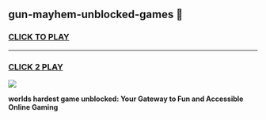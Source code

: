 
## gun-mayhem-unblocked-games 👋
<h3>
<a href="https://premium.freeplayer.one?title=gun-mayhem-unblocked-games&ref=14F">CLICK TO PLAY</a></h3>
<hr>

<h3>
<a href="https://premium.freeplayer.one?title=gun-mayhem-unblocked-games&ref=14F">CLICK 2 PLAY</a>
  
</h3>

<a href="https://premium.freeplayer.one?title=gun-mayhem-unblocked-games&ref=12F/"><img src="https://clearcache.store/games.png"></a>


**worlds hardest game unblocked: Your Gateway to Fun and Accessible Online Gaming**
